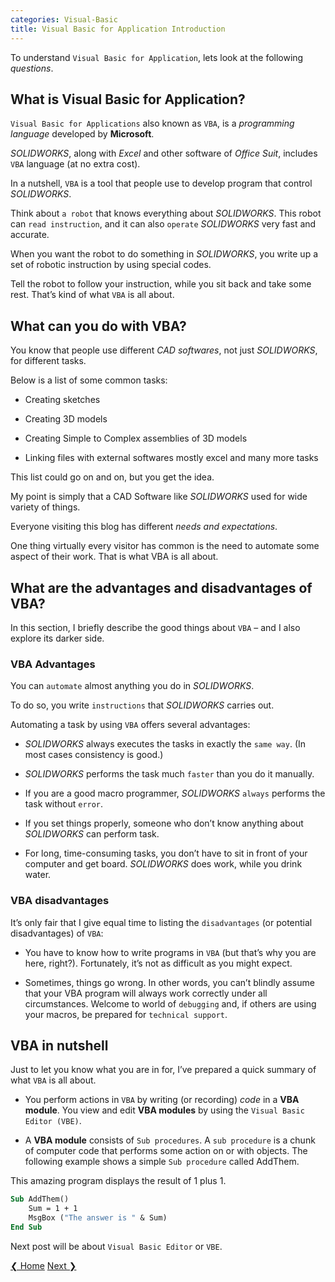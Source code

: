```yaml
---
categories: Visual-Basic
title: Visual Basic for Application Introduction
---
```


To understand `Visual Basic for Application`, lets look at the following *questions*.

## What is Visual Basic for Application?

`Visual Basic for Applications` also known as `VBA`, is a *programming language* developed by **Microsoft**. 

*SOLIDWORKS*, along with *Excel* and other software of *Office Suit*, includes `VBA` language (at no extra cost). 

In a nutshell, `VBA` is a tool that people use to develop program that control *SOLIDWORKS*.

Think about `a robot` that knows everything about *SOLIDWORKS*. This robot can `read instruction`, and it can also `operate` *SOLIDWORKS* very fast and accurate. 

When you want the robot to do something in *SOLIDWORKS*, you write up a set of robotic instruction by using special codes. 

Tell the robot to follow your instruction, while you sit back and take some rest. That’s kind of what `VBA` is all about.

<!--{%- include amazon-us-native-ad.html -%}-->

## What can you do with VBA?

You know that people use different *CAD softwares*, not just *SOLIDWORKS*, for different tasks. 

Below is a list of some common tasks:

* Creating sketches

* Creating 3D models

* Creating Simple to Complex assemblies of 3D models

* Linking files with external softwares mostly excel and many more tasks

This list could go on and on, but you get the idea. 

My point is simply that a CAD Software like *SOLIDWORKS* used for wide variety of things. 

Everyone visiting this blog has different *needs and expectations*. 

One thing virtually every visitor has common is the need to automate some aspect of their work. That is what VBA is all about.

## What are the advantages and disadvantages of VBA?

In this section, I briefly describe the good things about `VBA` – and I also explore its darker side.

### VBA Advantages

You can `automate` almost anything you do in *SOLIDWORKS*. 

To do so, you write `instructions` that *SOLIDWORKS* carries out. 

Automating a task by using `VBA` offers several advantages:

* *SOLIDWORKS* always executes the tasks in exactly the `same way`. (In most cases consistency is good.)

* *SOLIDWORKS* performs the task much `faster` than you do it manually.

* If you are a good macro programmer, *SOLIDWORKS* `always` performs the task without `error`.

* If you set things properly, someone who don’t know anything about *SOLIDWORKS* can perform task.

* For long, time-consuming tasks, you don’t have to sit in front of your computer and get board. *SOLIDWORKS* does work, while you drink water.

### VBA disadvantages

It’s only fair that I give equal time to listing the `disadvantages` (or potential disadvantages) of `VBA`:

* You have to know how to write programs in `VBA` (but that’s why you are here, right?). Fortunately, it’s not as difficult as you might expect.

* Sometimes, things go wrong. In other words, you can’t blindly assume that your VBA program will always work correctly under all circumstances. Welcome to world of `debugging` and, if others are using your macros, be prepared for `technical support`.

## VBA in nutshell

Just to let you know what you are in for, I’ve prepared a quick summary of what `VBA` is all about.

* You perform actions in `VBA` by writing (or recording) *code* in a **VBA module**. You view and edit **VBA modules** by using the `Visual Basic Editor (VBE)`.

* A **VBA module** consists of `Sub procedures`. A `sub procedure` is a chunk of computer code that performs some action on or with objects. The following example shows a simple `Sub procedure` called AddThem. 

This amazing program displays the result of 1 plus 1.

```vb
Sub AddThem()
    Sum = 1 + 1
    MsgBox ("The answer is " & Sum)
End Sub
```

Next post will be about `Visual Basic Editor` or `VBE`. 

<!-- This is bottom page navigation bar -->
<div class="w3-bar w3-margin-top w3-margin-bottom">
    <a href="/VBA-guide" class="w3-button w3-rose">&#10094; Home</a>
    <a href="/visual-basic/vbe-editor" class="w3-button w3-rose w3-right">Next &#10095;</a>
</div>

